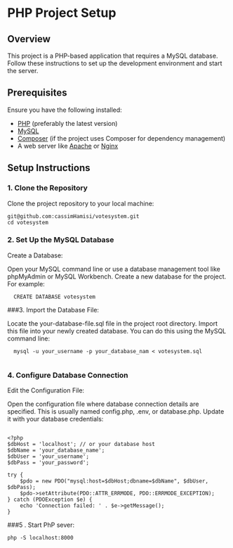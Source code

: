 # PHP Project Setup

## Overview

This project is a PHP-based application that requires a MySQL database. Follow these instructions to set up the development environment and start the server.

## Prerequisites

Ensure you have the following installed:

- [PHP](https://www.php.net/downloads) (preferably the latest version)
- [MySQL](https://dev.mysql.com/downloads/installer/)
- [Composer](https://getcomposer.org/download/) (if the project uses Composer for dependency management)
- A web server like [Apache](https://httpd.apache.org/) or [Nginx](https://www.nginx.com/)

## Setup Instructions

### 1. Clone the Repository

Clone the project repository to your local machine:

```
git@github.com:cassimHamisi/votesystem.git
cd votesystem
```
### 2. Set Up the MySQL Database
 Create a Database:

  Open your MySQL command line or use a database management tool like phpMyAdmin or MySQL Workbench. Create a new database for the project. For example:
```
  CREATE DATABASE votesystem
  ```
  
###3. Import the Database File:

Locate the your-database-file.sql file in the project root directory. Import this file into your newly created database. You can do this using the MySQL command line:
```
  mysql -u your_username -p your_database_nam < votesystem.sql
  
```
### 4. Configure Database Connection

Edit the Configuration File:

Open the configuration file where database connection details are specified. This is usually named config.php, .env, or database.php. Update it with your database credentials:

```

<?php
$dbHost = 'localhost'; // or your database host
$dbName = 'your_database_name';
$dbUser = 'your_username';
$dbPass = 'your_password';

try {
    $pdo = new PDO("mysql:host=$dbHost;dbname=$dbName", $dbUser, $dbPass);
    $pdo->setAttribute(PDO::ATTR_ERRMODE, PDO::ERRMODE_EXCEPTION);
} catch (PDOException $e) {
    echo 'Connection failed: ' . $e->getMessage();
}
```
###5 . Start PhP sever:
```
php -S localhost:8000
```

